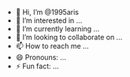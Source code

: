 - 👋 Hi, I’m @1995aris
- 👀 I’m interested in ...
- 🌱 I’m currently learning ...
- 💞️ I’m looking to collaborate on ...
- 📫 How to reach me ...
- 😄 Pronouns: ...
- ⚡ Fun fact: ...

<!---
1995aris/1995aris is a ✨ special ✨ repository because its `README.md` (this file) appears on your GitHub profile.
You can click the Preview link to take a look at your changes.
--->

